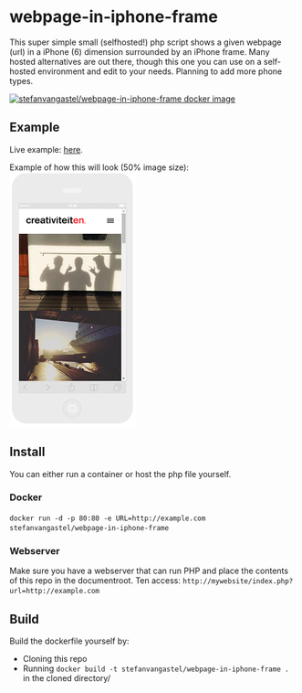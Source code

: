 # webpage-in-iphone-frame
This super simple small (selfhosted!) php script shows a given webpage (url) in a iPhone (6) dimension surrounded by an iPhone frame. Many hosted alternatives are out there, though this one you can use on a self-hosted environment and edit to your needs. Planning to add more phone types.

[![stefanvangastel/webpage-in-iphone-frame docker image](http://dockeri.co/image/stefanvangastel/webpage-in-iphone-frame)](https://registry.hub.docker.com/u/stefanvangastel/webpage-in-iphone-frame/)

## Example
Live example: [here](http://giix.nl/demo/webpage-in-iphone-frame/iindex.php?url=http://example.com).

Example of how this will look (50% image size):
![Example](https://github.com/stefanvangastel/webpage-in-iphone-frame/blob/master/img/example_half.png)

## Install
You can either run a container or host the php file yourself.

### Docker
`docker run -d -p 80:80 -e URL=http://example.com stefanvangastel/webpage-in-iphone-frame`

### Webserver
Make sure you have a webserver that can run PHP and place the contents of this repo in the documentroot. Ten access:
`http://mywebsite/index.php?url=http://example.com`

## Build
Build the dockerfile yourself by:

* Cloning this repo
* Running `docker build -t stefanvangastel/webpage-in-iphone-frame .` in the cloned directory/

